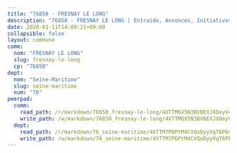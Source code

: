 ```yaml
---
title: "76850 - FRESNAY LE LONG"
description: "76850 - FRESNAY LE LONG | Entraide, Annonces, Initiatives"
date: 2020-01-11T14:09:21+09:00
collapsible: false
layout: commune
comm:
  nom: "FRESNAY LE LONG"
  slug: fresnay-le-long
  cp: "76850"
dept:
  nom: "Seine-Maritime"
  slug: seine-maritime
  num: "76"
peerpad:
  comm:
    read_path: /r/markdown/76850_fresnay-le-long/4XTTM6X5N3BVBEXJXDeyV4gCCexSV9SVSGbtogTPe3j9Ms4Bp
    write_path: /w/markdown/76850_fresnay-le-long/4XTTM6X5N3BVBEXJXDeyV4gCCexSV9SVSGbtogTPe3j9Ms4Bp-K3TgUw2oUqxp54xEVVYBQSLrD6uwaC8SRKUAzUNVdMSGkqT93Z6N8NcB2DkHqaSxdxKK9npEBS1BbkvGGirtWELk65TFdQvdioZnvp2zzxUZhHnt8hbuekybvCo4wp7AHi6D5fUz
  dept:
    read_path: /r/markdown/76_seine-maritime/4XTTM7PDPtM4CVQoDyyVqT6Pbvj1SVtndpXJdTDsc7xwdMTdt
    write_path: /w/markdown/76_seine-maritime/4XTTM7PDPtM4CVQoDyyVqT6Pbvj1SVtndpXJdTDsc7xwdMTdt-K3TgUmo7Qwp8ZQz8qKFjC8WCY27ypEpX2c8BXeSV9rrPY1zRZn2SrYwkBXF8VnHkcepiXsccFfKHYuT2JNgSMXxLRaUGRu6o5B3BB15nZxEho97cTz3yC4eRTX4hZM1hcyAZrn8r
---
```


